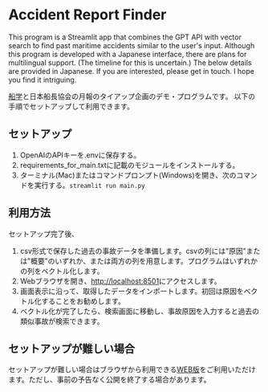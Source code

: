 # Accident Report Finder

This program is a Streamlit app that combines the GPT API with vector search to find past maritime accidents similar to the user's input. Although this program is developed with a Japanese interface, there are plans for multilingual support. (The timeline for this is uncertain.) The below details are provided in Japanese. If you are interested, please get in touch. I hope you find it intriguing.

[船学](https://fune-gaku.com)と日本船長協会の月報のタイアップ企画のデモ・プログラムです。
以下の手順でセットアップして利用できます。

## セットアップ
1. OpenAIのAPIキーを.envに保存する。
2. requirements_for_main.txtに記載のモジュールをインストールする。
3. ターミナル(Mac)またはコマンドプロンプト(Windows)を開き、次のコマンドを実行する。`streamlit run main.py`

## 利用方法
セットアップ完了後、
1. csv形式で保存した過去の事故データを準備します。csvの列には"原因"または"概要"のいずれか、または両方の列を用意します。プログラムはいずれかの列をベクトル化します。
2. Webブラウザを開き、[http://localhost:8501](http://localhost:8501)にアクセスします。
3. 画面表示に沿って、取得したデータをインポートします。初回は原因をベクトル化することをお勧めします。
4. ベクトル化が完了したら、検索画面に移動し、事故原因を入力すると過去の類似事故が検索できます。

## セットアップが難しい場合
セットアップが難しい場合はブラウザから利用できる[WEB版](https://accident-report-finder.streamlit.app)をご利用いただけます。ただし、事前の予告なく公開を終了する場合があります。